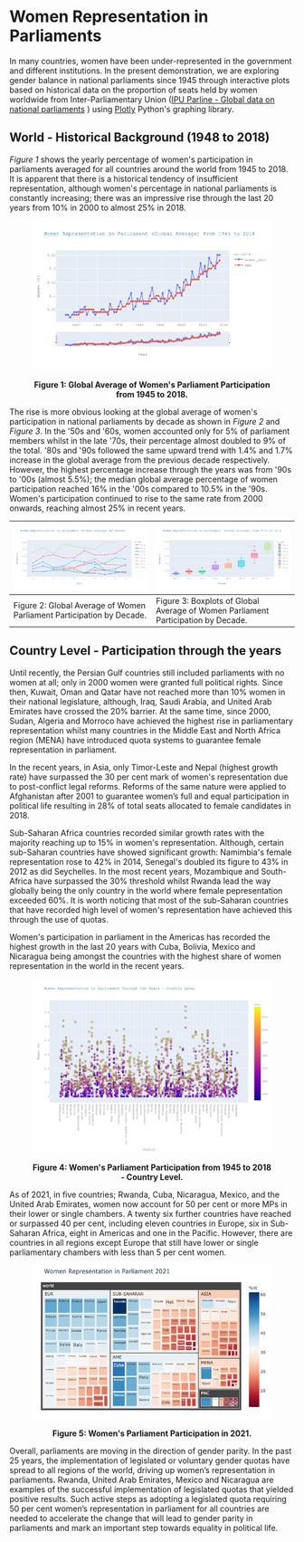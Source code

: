 # Women Representation in Parliaments

In many countries, women have been under-represented in the government and different institutions. In the present demonstration, we are exploring gender balance in national parliaments since 1945 through interactive plots based on historical data on the proportion of seats held by women worldwide from Inter-Parliamentary Union ([IPU Parline - Global data on national parliaments](https://data.ipu.org/historical-women) )
 using [Plotly](https://plotly.com/python/) Python's graphing library.

## World - Historical Background (1948 to 2018)

 *Figure 1* shows the yearly percentage of women's participation in parliaments averaged for all countries around the world from 1945 to 2018. It is apparent that there is a historical tendency of insufficient representation, although women's percentage in national parliaments is constantly increasing; there was an impressive rise through the last 20 years from 10% in 2000 to almost 25% in 2018.

<figure>
<p align="center">
<img src="figures/figure1.png" alt="Figure 1" width="500">
<figcaption align = "center"><b>Figure 1: Global Average of Women's Parliament Participation from 1945 to 2018.</b></figcaption>
</p>
</figure>


The rise is more obvious looking at the global average of women's participation in national parliaments by decade as shown in *Figure 2* and *Figure 3*. In the '50s and '60s, women accounted only for 5% of parliament members whilst in the late '70s, their percentage almost doubled to 9% of the total. '80s and '90s followed the same upward trend with 1.4% and 1.7% increase in the global average from the previous decade respectively. However, the highest percentage increase through the years was from '90s to '00s (almost 5.5%); the median global average percentage of women participation reached 16% in the '00s compared to 10.5% in the '90s. Women's participation continued to rise to the same rate from 2000 onwards, reaching almost 25% in recent years. 

|![](figures/figure2.png) | ![](figures/figure3.png)|
|---|---|
|Figure 2: Global Average of Women Parliament Participation by Decade. |Figure 3: Boxplots of Global Average of Women Parliament Participation by Decade.|



## Country Level - Participation through the years

Until recently, the Persian Gulf countries still included parliaments with no women at all; only in 2000 women were granted full political rights. Since then, Kuwait, Oman and Qatar have not reached more than 10% women in their national legislature, although, Iraq, Saudi Arabia, and United Arab Emirates have crossed the 20% barrier. 
At the same time, since 2000, Sudan, Algeria and Morroco have achieved the highest rise in parliamentary representation whilst many countries in the Middle East and North Africa region (MENA) have introduced quota systems to guarantee female representation in parliament.

In the recent years, in Asia, only Timor-Leste and Nepal (highest growth rate) have surpassed the 30 per cent mark of women's representation due to post-conflict legal reforms. Reforms of the same nature were applied to Afghanistan after 2001 to guarantee women’s full and equal participation in political life resulting in 28% of total seats allocated to female candidates in 2018.

Sub-Saharan Africa countries recorded similar growth rates with the majority reaching up to 15% in women's representation. Although, certain sub-Saharan countries have showed significant growth: Namimbia's female representation rose to 42% in 2014, Senegal's doubled its figure to 43% in 2012 as did Seychelles. In the most recent years, Mozambique and South-Africa have surpassed the 30% threshold whilst Rwanda lead the way globally being the only country in the world where female pepresentation exceeded 60%. It is worth noticing that most of the sub-Saharan countries that have recorded high level of women's representation have achieved this through the use of quotas.

Women's participation in parliament in the Americas has recorded the highest growth in the last 20 years with Cuba, Bolivia, Mexico and Nicaragua being amongst the countries with the highest share of women representation in the world in the recent years. 

<figure>
<p align="center">
<img src="figures/figure4.png" alt="Figure 4" width="500">
<figcaption align = "center"><b>Figure 4: Women's Parliament Participation from 1945 to 2018 - Country Level.</b></figcaption>
</p>
</figure>

As of 2021, in five countries; Rwanda, Cuba, Nicaragua, Mexico, and the United Arab Emirates, women now account for 50 per cent or more MPs in their lower or single chambers. A twenty six further countries have reached or surpassed 40 per cent, including eleven countries in Europe, six in Sub-Saharan Africa, eight in Americas and one in the Pacific. However, there are countries in all regions except Europe that still have lower or single parliamentary chambers with less than 5 per cent women.

<figure>
<p align="center">
<img src="figures/figure5.png" alt="Figure 5" width="500">
<figcaption align = "center"><b>Figure 5: Women's Parliament Participation in 2021.</b></figcaption>
</p>
</figure>

Overall, parliaments are moving in the direction of gender parity. In the past 25 years, the implementation of legislated or voluntary gender quotas have spread to all regions of the world, driving up women’s representation in parliaments. Rwanda, United Arab Emirates, Mexico and Nicaragua are examples of the successful implementation of legislated quotas that yielded positive results. Such active steps as adopting a legislated quota requiring 50 per cent women’s representation in parliament for all countries are needed to accelerate the change that will lead to gender parity in parliaments and mark an important step towards equality in political life.